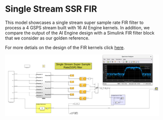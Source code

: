 # Single Stream SSR FIR
This model showcases a single stream super sample rate FIR filter to process a 4 GSPS stream built with 16 AI Engine kernels. In addition, we compare the output of the AI Engine design with a Simulink FIR filter block that we consider as our golden reference.

For more detials on the design of the FIR kernels click [here](https://github.com/Xilinx/Vitis-Tutorials/blob/master/AI_Engine_Development/Design_Tutorials/02-super_sampling_rate_fir/SingleStreamSSR/README.md). 


![](images/SingleStreamSSR.PNG)
